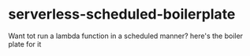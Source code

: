 # serverless-scheduled-boilerplate
Want tot run a lambda function in a scheduled manner? here's the boiler plate for it
